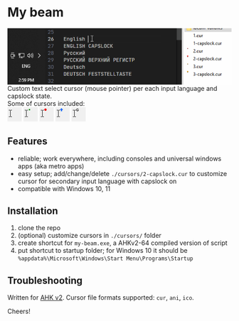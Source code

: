# My beam

<img align="left" src="img/how-it-work.gif" />
  


Custom text select cursor (mouse pointer) per each input language and capslock state.  
Some of cursors included:  
<img src="img/ibeam-default.jpg" alt="default i-beam cursor" />
<img src="img/ibeam-dot-green.jpg" alt="i-beam cursor with dot" />
<img src="img/ibeam-circle-red.jpg" alt="i-beam cursor with circle" />
<img src="img/ibeam-arrow-up-blue.jpg" alt="i-beam cursor with arrow up" />
<img src="img/ibeam-g.jpg" alt="i-beam cursor with letter g" />

## Features

-   reliable; work everywhere, including consoles and universal windows apps (aka metro apps)
-   easy setup; add/change/delete `./cursors/2-capslock.cur` to customize cursor for secondary input language with capslock on
-   compatible with Windows 10, 11

## Installation

1. clone the repo
2. (optional) customize cursors in `./cursors/` folder
3. create shortcut for `my-beam.exe`, a AHKv2-64 compiled version of script
4. put shortcut to startup folder; for Windows 10 it should be `%appdata%\Microsoft\Windows\Start Menu\Programs\Startup`

## Troubleshooting

Written for [AHK v2](https://www.autohotkey.com/docs/v2/).
Cursor file formats supported: `cur`, `ani`, `ico`.

Cheers!
